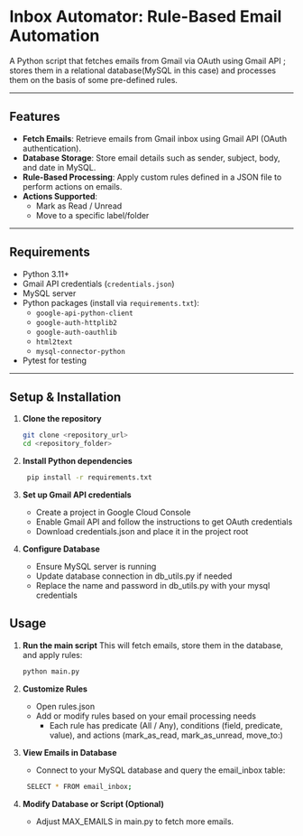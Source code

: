 # Inbox Automator: Rule-Based Email Automation
A Python script that fetches emails from Gmail via OAuth using Gmail API ; stores them in a relational database(MySQL in this case) and processes them on the basis of some pre-defined rules.

---

## Features

- **Fetch Emails**: Retrieve emails from Gmail inbox using Gmail API (OAuth authentication).  
- **Database Storage**: Store email details such as sender, subject, body, and date in MySQL.  
- **Rule-Based Processing**: Apply custom rules defined in a JSON file to perform actions on emails.  
- **Actions Supported**:
  - Mark as Read / Unread
  - Move to a specific label/folder

---

## Requirements

- Python 3.11+
- Gmail API credentials (`credentials.json`)
- MySQL server
- Python packages (install via `requirements.txt`):
  - `google-api-python-client`
  - `google-auth-httplib2`
  - `google-auth-oauthlib`
  - `html2text`
  - `mysql-connector-python`
- Pytest for testing

---

## Setup & Installation

1. **Clone the repository**  
   ```bash
   git clone <repository_url>
   cd <repository_folder>

2. **Install Python dependencies**
   ```bash
    pip install -r requirements.txt

3. **Set up Gmail API credentials**
   - Create a project in Google Cloud Console
   - Enable Gmail API and follow the instructions to get OAuth credentials
   - Download credentials.json and place it in the project root

4. **Configure Database**
   - Ensure MySQL server is running
   - Update database connection in db_utils.py if needed
   - Replace the name and password in db_utils.py with your mysql credentials

## Usage
1. **Run the main script**
   This will fetch emails, store them in the database, and apply rules:
   ```bash
   python main.py

2. **Customize Rules**
   - Open rules.json
   - Add or modify rules based on your email processing needs
      - Each rule has predicate (All / Any), conditions (field, predicate, value), and actions (mark_as_read, mark_as_unread, move_to:<Label>)

3. **View Emails in Database**
    - Connect to your MySQL database and query the email_inbox table:
    ```bash
     SELECT * FROM email_inbox;


4. **Modify Database or Script (Optional)**
    - Adjust MAX_EMAILS in main.py to fetch more emails.